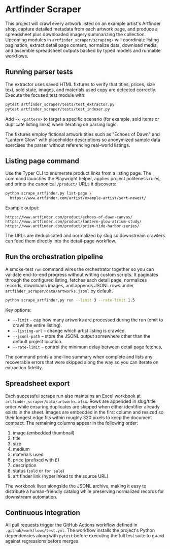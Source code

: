 # Artfinder Scraper

This project will crawl every artwork listed on an example artist's Artfinder shop, capture detailed metadata from each artwork page, and produce a spreadsheet plus downloaded imagery summarizing the collection. Upcoming modules in `artfinder_scraper/scraping/` will coordinate listing pagination, extract detail page content, normalize data, download media, and assemble spreadsheet outputs backed by typed models and runnable workflows.

## Running parser tests

The extractor uses saved HTML fixtures to verify that titles, prices, size text, sold state, images, and materials used copy are detected correctly. Execute the focused test module with:

```bash
pytest artfinder_scraper/tests/test_extractor.py
pytest artfinder_scraper/tests/test_indexer.py
```

Add `-k <pattern>` to target a specific scenario (for example, sold items or duplicate listing links) when iterating on parsing logic.

The fixtures employ fictional artwork titles such as "Echoes of Dawn" and "Lantern Glow" with placeholder descriptions so anonymized sample data exercises the parser without referencing real-world listings.

## Listing page command

Use the Typer CLI to enumerate product links from a listing page. The command launches the Playwright helper, applies project politeness rules, and prints the canonical `/product/` URLs it discovers:

```bash
python scrape_artfinder.py list-page \
  https://www.artfinder.com/artist/example-artist/sort-newest/
```

Example output:

```
https://www.artfinder.com/product/echoes-of-dawn-canvas/
https://www.artfinder.com/product/lantern-glow-atrium-study/
https://www.artfinder.com/product/prism-tide-harbor-series/
```

The URLs are deduplicated and normalized by slug so downstream crawlers can feed them directly into the detail-page workflow.

## Run the orchestration pipeline

A smoke-test `run` command wires the orchestrator together so you can validate end-to-end progress without writing custom scripts. It paginates through the configured listing, fetches each detail page, normalizes records, downloads images, and appends JSONL rows under `artfinder_scraper/data/artworks.jsonl` by default.

```bash
python scrape_artfinder.py run --limit 3 --rate-limit 1.5
```

Key options:

* `--limit` – cap how many artworks are processed during the run (omit to crawl the entire listing).
* `--listing-url` – change which artist listing is crawled.
* `--jsonl-path` – store the JSONL output somewhere other than the default project location.
* `--rate-limit` – control the minimum delay between detail page fetches.

The command prints a one-line summary when complete and lists any recoverable errors that were skipped along the way so you can iterate on extraction fidelity.

## Spreadsheet export

Each successful scrape run also maintains an Excel workbook at
`artfinder_scraper/data/artworks.xlsx`. Rows are appended in slug/title order
while ensuring duplicates are skipped when either identifier already exists in
the sheet. Images are embedded in the first column and resized so their longest
edge fits within roughly 320 pixels to keep the document compact. The remaining
columns appear in the following order:

1. image (embedded thumbnail)
2. title
3. size
4. medium
5. materials used
6. price (prefixed with £)
7. description
8. status (`sold` or `for sale`)
9. art finder link (hyperlinked to the source URL)

The workbook lives alongside the JSONL archive, making it easy to distribute a
human-friendly catalog while preserving normalized records for downstream
automation.

## Continuous integration

All pull requests trigger the GitHub Actions workflow defined in `.github/workflows/test.yml`. The workflow installs the project's Python
dependencies along with `pytest` before executing the full test suite to guard against regressions before merges.
